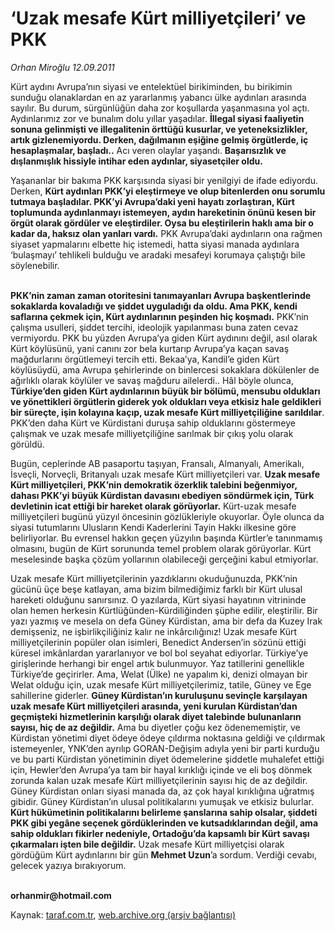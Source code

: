 # ‘Uzak mesafe Kürt milliyetçileri’ ve PKK

*Orhan Miroğlu 12.09.2011*

<div class="yazi"><p>Kürt aydını Avrupa’nın siyasi ve entelektüel birikiminden, bu birikimin sunduğu olanaklardan en az yararlanmış yabancı ülke aydınları arasında sayılır. Bu durum, sürgünlüğün daha zor koşullarda yaşanmasına yol açtı. Aydınlarımız zor ve bunalım dolu yıllar yaşadılar. <b>İllegal siyasi faaliyetin sonuna gelinmişti ve illegalitenin örttüğü kusurlar, ve yeteneksizlikler, artık gizlenemiyordu. Derken, dağılmanın eşiğine gelmiş örgütlerde, iç hesaplaşmalar, başladı..</b> Acı veren olaylar yaşandı. <b>Başarısızlık ve dışlanmışlık hissiyle intihar eden aydınlar, siyasetçiler oldu.</b> </p>
<p>Yaşananlar bir bakıma PKK karşısında siyasi bir yenilgiyi de ifade ediyordu. Derken, <b>Kürt aydınları PKK’yi eleştirmeye ve olup bitenlerden onu sorumlu tutmaya başladılar. PKK’yi Avrupa’daki yeni hayatı zorlaştıran, Kürt toplumunda aydınlanmayı istemeyen, aydın hareketinin önünü kesen bir örgüt olarak gördüler ve eleştirdiler. Oysa bu eleştirilerin haklı ama bir o kadar da, haksız olan yanları vardı.</b> PKK Avrupa’daki aydınların ona rağmen siyaset yapmalarını elbette hiç istemedi, hatta siyasi manada aydınlara ‘bulaşmayı’ tehlikeli bulduğu ve aradaki mesafeyi korumaya çalıştığı bile söylenebilir.</p>
<p><b><br/>PKK’nin zaman zaman otoritesini tanımayanları Avrupa başkentlerinde sokaklarda kovaladığı ve şiddet uyguladığı da oldu. Ama PKK, kendi saflarına çekmek için, Kürt aydınlarının peşinden hiç koşmadı.</b> PKK’nin çalışma usulleri, şiddet tercihi, ideolojik yapılanması buna zaten cevaz vermiyordu. PKK bu yüzden Avrupa’ya giden Kürt aydınını değil, asıl olarak Kürt köylüsünü, yani canını zor bela kurtarıp Avrupa’ya kaçan savaş mağdurlarını örgütlemeyi tercih etti. Bekaa’ya, Kandil’e giden Kürt köylüsüydü, ama Avrupa şehirlerinde on binlercesi sokaklara dökülenler de ağırlıklı olarak köylüler ve savaş mağduru ailelerdi.. Hâl böyle olunca, <b>Türkiye’den giden Kürt aydınlarının büyük bir bölümü, mensubu oldukları ve yönettikleri örgütlerin giderek yok oldukları veya etkisiz hale geldikleri bir süreçte, işin kolayına kaçıp, uzak mesafe Kürt milliyetçiliğine sarıldılar</b>. PKK’den daha Kürt ve Kürdistani duruşa sahip olduklarını göstermeye çalışmak ve uzak mesafe milliyetçiliğine sarılmak bir çıkış yolu olarak görüldü. </p>
<p>Bugün, ceplerinde AB pasaportu taşıyan, Fransalı, Almanyalı, Amerikalı, İsveçli, Norveçli, Britanyalı uzak mesafe Kürt milliyetçileri var. <b>Uzak mesafe Kürt milliyetçileri, PKK’nin demokratik özerklik talebini beğenmiyor, dahası PKK’yi büyük Kürdistan davasını ebediyen söndürmek için, Türk devletinin icat ettiği bir hareket olarak görüyorlar.</b> Kürt-uzak mesafe milliyetçileri bugünü yüzyıl öncesinin gözlükleriyle okuyorlar. Öyle olunca da siyasi tutumlarını Ulusların Kendi Kaderlerini Tayin Hakkı ilkesine göre belirliyorlar. Bu evrensel hakkın geçen yüzyılın başında Kürtler’e tanınmamış olmasını, bugün de Kürt sorununda temel problem olarak görüyorlar. Kürt meselesinde başka çözüm yollarının olabileceği gerçeğini kabul etmiyorlar. </p>
<p>Uzak mesafe Kürt milliyetçilerinin yazdıklarını okuduğunuzda, PKK’nin gücünü üçe beşe katlayan, ama bizim bilmediğimiz farklı bir Kürt ulusal hareketi olduğunu sanırsınız. O yazılarda, Kürt siyasi hayatının vitrininde olan hemen herkesin Kürtlüğünden-Kürdiliğinden şüphe edilir, eleştirilir. Bir yazı yazmış ve mesela on defa Güney Kürdistan, ama bir defa da Kuzey Irak demişseniz, ne işbirlikçiliğiniz kalır ne inkârcılığınız! Uzak mesafe Kürt milliyetçilerinin popüler olan isimleri, Benedict Andersen’in sözünü ettiği küresel imkânlardan yararlanıyor ve bol bol seyahat ediyorlar. Türkiye’ye girişlerinde herhangi bir engel artık bulunmuyor. Yaz tatillerini genellikle Türkiye’de geçirirler. Ama, Welat (Ülke) ne yapalım ki, denizi olmayan bir Welat olduğu için, uzak mesafe Kürt milliyetçilerimiz, tatile, Güney ve Ege sahillerine giderler. <b>Güney Kürdistan’ın kuruluşunu sevinçle karşılayan uzak mesafe Kürt milliyetçileri arasında, yeni kurulan Kürdistan’dan geçmişteki hizmetlerinin karşılığı olarak diyet talebinde bulunanların sayısı, hiç de az değildir.</b> Ama bu diyetler çoğu kez ödenememiştir, ve Kürdistan yönetimi diyet ödeye ödeye çıldırma noktasına geldiği ve çıldırmak istemeyenler, YNK’den ayrılıp GORAN-Değişim adıyla yeni bir parti kurduğu ve bu parti Kürdistan yönetiminin diyet ödemelerine şiddetle muhalefet ettiği için, Hewler’den Avrupa’ya tam bir hayal kırıklığı içinde ve eli boş dönmek zorunda kalan uzak mesafe Kürt milliyetçilerinin sayısı hiç de az değildir. Güney Kürdistan onları siyasi manada da, az çok hayal kırıklığına uğratmış gibidir. Güney Kürdistan’ın ulusal politikalarını yumuşak ve etkisiz bulurlar. <b>Kürt hükümetinin politikalarını belirleme şanslarına sahip olsalar, şiddeti PKK gibi yegâne seçenek gördüklerinden ve kutsadıklarından değil, ama sahip oldukları fikirler nedeniyle, Ortadoğu’da kapsamlı bir Kürt savaşı çıkarmaları işten bile değildir.</b> Uzak mesafe Kürt milliyetçisi olarak gördüğüm Kürt aydınlarını bir gün <b>Mehmet Uzun</b>’a sordum. Verdiği cevabı, gelecek yazıya bırakıyorum.</p>
<p><b><br/>orhanmir@hotmail.com</b></p>
</div>

Kaynak: [taraf.com.tr](http://www.taraf.com.tr/orhan-miroglu/makale-uzak-mesafe-kurt-milliyetcileri-ve-pkk.htm), [web.archive.org (arşiv bağlantısı)](http://web.archive.org/web/20130722023354/http://www.taraf.com.tr/orhan-miroglu/makale-uzak-mesafe-kurt-milliyetcileri-ve-pkk.htm)
